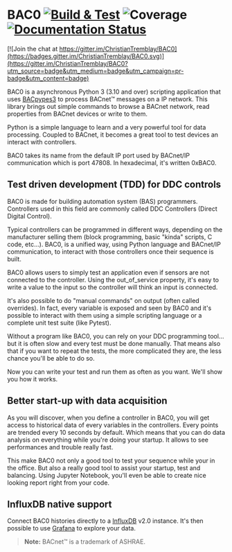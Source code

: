 # BAC0 [![Build & Test](https://github.com/ChristianTremblay/BAC0/actions/workflows/test.yml/badge.svg)](https://github.com/ChristianTremblay/BAC0/actions/workflows/test.yml) ![Coverage](https://coveralls.io/repos/github/ChristianTremblay/BAC0/badge.svg?branch=main) [![Documentation Status](https://readthedocs.org/projects/bac0/badge/?version=stable)](https://bac0.readthedocs.io/en/stable/?badge=stable)

[![Join the chat at https://gitter.im/ChristianTremblay/BAC0](https://badges.gitter.im/ChristianTremblay/BAC0.svg)](https://gitter.im/ChristianTremblay/BAC0?utm_source=badge&utm_medium=badge&utm_campaign=pr-badge&utm_content=badge)

BAC0 is a asynchronous Python 3 (3.10 and over) scripting application that uses [BACpypes3](https://github.com/JoelBender/BACpypes3) to process BACnet™ messages on a IP network. This library brings out simple commands to browse a BACnet network, read properties from BACnet devices or write to them.

Python is a simple language to learn and a very powerful tool for data processing. Coupled to BACnet, it becomes a great tool to test devices an interact with controllers.

BAC0 takes its name from the default IP port used by BACnet/IP communication which is port 47808. In hexadecimal, it's written 0xBAC0.

## Test driven development (TDD) for DDC controls

BAC0 is made for building automation system (BAS) programmers. Controllers used in this field are commonly called DDC Controllers (Direct Digital Control).

Typical controllers can be programmed in different ways, depending on the manufacturer selling them (block programming, basic "kinda" scripts, C code, etc...). BAC0, is a unified way, using Python language and BACnet/IP communication, to interact with those controllers once their sequence is built.

BAC0 allows users to simply test an application even if sensors are not connected to the controller. Using the out_of_service property, it's easy to write a value to the input so the controller will think an input is connected.

It's also possible to do "manual commands" on output (often called overrides). In fact, every variable is exposed and seen by BAC0 and it's possible to interact with them using a simple scripting language or a complete unit test suite (like Pytest).

Without a program like BAC0, you can rely on your DDC programming tool... but it is often slow and every test must be done manually. That means also that if you want to repeat the tests, the more complicated they are, the less chance you'll be able to do so.

Now you can write your test and run them as often as you want. We'll show you how it works.

## Better start-up with data acquisition

As you will discover, when you define a controller in BAC0, you will get access to historical data of every variables in the controllers. Every points are trended every 10 seconds by default. Which means that you can do data analysis on everything while you're doing your startup. It allows to see performances and trouble really fast.

This make BAC0 not only a good tool to test your sequence while your in the office. But also a really good tool to assist your startup, test and balancing. Using Jupyter Notebook, you'll even be able to create nice looking report right from your code.

## InfluxDB native support

Connect BAC0 histories directly to a [InfluxDB](https://www.influxdata.com) v2.0 instance. It's then possible to use [Grafana](https://grafana.com) to explore your data.

> **Note:** BACnet™ is a trademark of ASHRAE.
